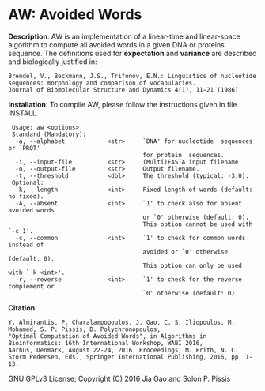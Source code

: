 AW: Avoided Words
===

<b>Description</b>: AW is an implementation of a linear-time and linear-space algorithm to compute all avoided words in a given DNA or proteins sequence. The definitions used for <b>expectation</b> and <b>variance</b> are described and biologically justified in: 

```
Brendel, V., Beckmann, J.S., Trifonov, E.N.: Linguistics of nucleotide sequences: morphology and comparison of vocabularies.
Journal of Biomolecular Structure and Dynamics 4(1), 11–21 (1986).
```

<b>Installation</b>: To compile AW, please follow the instructions given in file INSTALL.

```
 Usage: aw <options>
 Standard (Mandatory):
  -a, --alphabet            <str>     `DNA' for nucleotide  sequences or `PROT'
                                      for protein  sequences. 
  -i, --input-file          <str>     (Multi)FASTA input filename.
  -o, --output-file         <str>     Output filename.
  -t, --threshold           <dbl>     The threshold (typical: -3.0).
 Optional:
  -k, --length              <int>     Fixed length of words (default: no fixed).
  -A, --absent              <int>     `1' to check also for absent avoided words
                                      or `0' otherwise (default: 0).
                                      This option cannot be used with `-c 1'.
  -c, --common              <int>     `1' to check for common words instead of
                                      avoided or `0' otherwise (default: 0).
                                      This option can only be used with `-k <int>'.
  -r, --reverse             <int>     `1' to check for the reverse complement or
                                      `0' otherwise (default: 0).
```

<b>Citation</b>:

```
Y. Almirantis, P. Charalampopoulos, J. Gao, C. S. Iliopoulos, M. Mohamed, S. P. Pissis, D. Polychronopoulos, 
"Optimal Computation of Avoided Words", in Algorithms in Bioinformatics: 16th International Workshop, WABI 2016, 
Aarhus, Denmark, August 22-24, 2016. Proceedings, M. Frith, N. C. Storm Pedersen, Eds., Springer International Publishing, 2016, pp. 1-13.
```
GNU GPLv3 License; Copyright (C) 2016 Jia Gao and Solon P. Pissis
